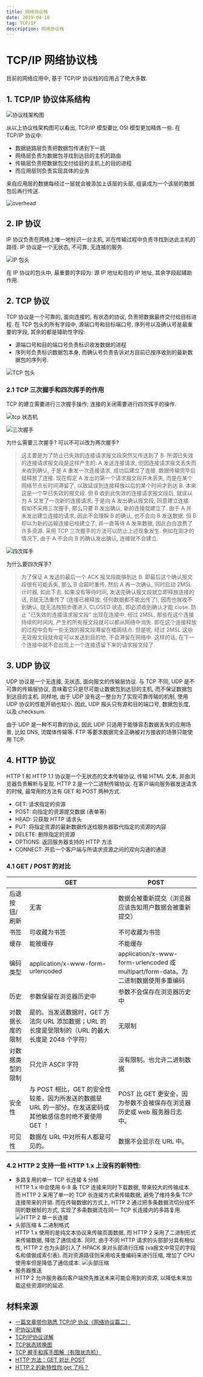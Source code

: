 ```yaml
---
title: 网络协议栈
date: 2019-04-10
tag: TCP/IP
description: 网络协议栈
---
```


# TCP/IP 网络协议栈

目前的网络应用中, 基于 TCP/IP 协议栈的应用占了绝大多数.

## 1. TCP/IP 协议体系结构

![协议栈架构图](https://user-gold-cdn.xitu.io/2017/11/11/690219fae5b0587fa26e2dee545e6200?imageView2/0/w/1280/h/960/format/webp/ignore-error/1)

从以上协议栈架构图可以看出, TCP/IP 模型要比 OSI 模型更加精炼一些. 在 TCP/IP 协议中:

- 数据链路层负责把数据包传递到下一跳
- 网络层负责为数据包寻找到达目的主机的路由
- 传输层负责把数据包交付给目的主机上的目的进程
- 而应用层则负责实现具体的业务

来自应用层的数据每经过一层就会被添加上该层的头部, 组装成为一个该层的数据包后再行传送.

![overhead  ](https://user-gold-cdn.xitu.io/2017/11/11/8e36dfe9c1618385743e62f06fcca9fd?imageView2/0/w/1280/h/960/format/webp/ignore-error/1)

## 2. IP 协议

IP 协议负责在网络上唯一地标识一台主机, 并在传输过程中负责寻找到达此主机的路径. IP 协议是一个无状态, 不可靠, 无连接的服务.

![IP 包头](https://upload-images.jianshu.io/upload_images/5853159-1cd12b03db657e08.png?imageMogr2/auto-orient/strip%7CimageView2/2/w/521/format/webp)

在 IP 协议的包头中, 最重要的字段为: 源 IP 地址和目的 IP 地址, 其余字段起辅助作用.

## 2. TCP 协议

TCP 协议是一个可靠的, 面向连接的, 有状态的协议, 负责把数据最终交付给目标进程. 在 TCP 包头的所有字段中, 源端口号和目标端口号, 序列号以及确认号是最重要的字段, 其余的都是辅助性字段:

- 源端口号和目的端口号负责标识收发数据的进程
- 序列号负责标识数据包本身, 而确认号负责告诉对方目前已按序收到的最新数据包的序列号.

![TCP 包头](https://pic2.zhimg.com/80/v2-9cdd39da512d2a09a20aa77a05c6b0ad_hd.jpg)

### 2.1 TCP 三次握手和四次挥手的作用

TCP 的建立需要进行三次握手操作; 连接的关闭需要进行四次挥手的操作.

![tcp 状态机](http://www.cnitblog.com/images/cnitblog_com/wildon/544465b00200001s.png)

![三次握手](https://img-blog.csdn.net/20150907213812049)

为什么需要三次握手? 可以不可以改为两次握手?

> 这主要是为了防止已失效的连接请求报文段突然又传送到了 B. 所谓已失效的连接请求报文段是这样产生的: A 发送连接请求, 但因连接请求报文丢失而未收到确认, 于是 A 重发一次连接请求, 成功后建立了连接. 数据传输完毕后就释放了连接. 现在假定 A 发出的第一个请求报文段并未丢失, 而是在某个网络节点长时间滞留了, 以致延误到连接释放以后的某个时间才到达 B. 本来这是一个早已失效的报文段. 但 B 收到此失效的连接请求报文段后, 就误以为 A 又发了一次新的连接请求, 于是向 A 发出确认报文段, 同意建立连接. 假如不采用三次握手, 那么只要 B 发出确认, 新的连接就建立了. 由于 A 并未发出建立连接的请求, 因此不会理睬 B 的确认, 也不会向 B 发送数据. 但 B 却以为新的运输连接已经建立了, 并一直等待 A 发来数据, 因此白白浪费了许多资源. 采用 TCP 三次握手的方法可以防止上述现象发生. 例如在刚才的情况下, 由于 A 不会向 B 的确认发出确认, 连接就不会建立.

![四次挥手](https://img-blog.csdn.net/20150907213846032)

为什么要四次挥手?

> 为了保证 A 发送的最后一个 ACK 报文段能够到达 B. 即最后这个确认报文段很有可能丢失, 那么 B 会超时重传, 然后 A 再一次确认, 同时启动 2MSL 计时器, 如此下去. 如果没有等待时间, 发送完确认报文段就立即释放连接的话, B就无法重传了 (连接已被释放, 任何数据都不能出传了), 因而也就收不到确认, 就无法按照步骤进入 CLOSED 状态, 即必须收到确认才能 close. 防止 "已失效的连接请求报文段" 出现在连接中, 经过 2MSL, 那些在这个连接持续的时间内, 产生的所有报文段就可以都从网络中消失. 即在这个连接释放的过程中会有一些无效的报文段滞留在楼阁结点. 但是呢, 经过 2MSL 这些无效报文段就肯定可以发送到目的地, 不会滞留在网络中. 这样的话, 在下一个连接中就不会出现上一个连接遗留下来的请求报文段了.

## 3. UDP 协议

UDP 协议是一个无连接, 无状态, 面向报文的传输层协议. 与 TCP 不同, UDP 是不可靠的传输层协议, 意味着它只是尽可能让数据包到达目的主机, 而不保证数据包到达目的主机. 同样地, 由于 UDP 没有这一整台为了实现可靠传输的机制, 使用 UDP 协议的性能开销也较小. 因此, UDP 报头只有源和目的端口号, 数据包长度, 以及 checksum.

由于 UDP 是一种不可靠的协议, 因此 UDP 只适用于能够容忍数据丢失的应用场景, 比如 DNS, 流媒体传输等. FTP 等要求数据完全正确被对方接收的场景只能使用 TCP.

## 4. HTTP 协议

HTTP 1 和 HTTP 1.1 协议是一个无状态的文本传输协议, 传输 HTML 文本, 并由浏览器负责解析与呈现. HTTP 2 是一个二进制传输协议. 在客户端向服务器发送请求的时候, 最常用的方法有 GET 和 POST 两种方式.

- GET: 请求指定的资源
- POST: 向指定的资源提交数据 (表单等)
- HEAD: 只获取 HTTP 请求头
- PUT: 将指定资源的最新数据传送给服务器取代指定的资源的内容
- DELETE: 删除指定的资源
- OPTIONS: 返回服务器支持的 HTTP 方法
- CONNECT: 开启一个客户端与所请求资源之间的双向沟通的通道

### 4.1 GET / POST 的对比

||GET|POST|
|---|---|---|
|后退按钮/刷新|无害|数据会被重新提交（浏览器应该告知用户数据会被重新提交）|
|书签|可收藏为书签|不可收藏为书签|
|缓存|能被缓存|不能缓存|
|编码类型|application/x-www-form-urlencoded|application/x-www-form-urlencoded 或 multipart/form-data。为二进制数据使用多重编码|
|历史|参数保留在浏览器历史中|参数不会保存在浏览器历史中|
|对数据长度的限制|是的。当发送数据时，GET 方法向 URL 添加数据；URL 的长度是受限制的（URL 的最大长度是 2048 个字符）|无限制|
|对数据类型的限制|只允许 ASCII 字符|没有限制。也允许二进制数据|
|安全性|与 POST 相比，GET 的安全性较差，因为所发送的数据是 URL 的一部分。在发送密码或其他敏感信息时绝不要使用 GET ！|POST 比 GET 更安全，因为参数不会被保存在浏览器历史或 web 服务器日志中。|
|可见性|数据在 URL 中对所有人都是可见的。|数据不会显示在 URL 中。|

### 4.2 HTTP 2 支持一些 HTTP 1.x 上没有的新特性:

- 多路复用的单一 TCP 长连接 & 分帧  
  HTTP 1.x 中会使用 6-8 条 TCP 连接来同时下载数据, 带来较大的传输成本. 而 HTTP 2 采用了单一的 TCP 长连接方式来传输数据, 避免了维持多条 TCP 连接带来的开销. 而在传输数据的方式上, HTTP 2 通过把多条数据流切分成不同的数据帧的方式, 实现了多条数据流在同一 TCP 长连接内的多路复用.
  ![HTTP 2 单一长连接](https://blog-10039692.file.myqcloud.com/1492423504046_4739_1492423504526.png)
- 头部压缩 & 二进制格式  
  HTTP 1.x 使用的是纯文本协议来传输页面数据, 而 HTTP 2 采用了二进制形式来传输数据, 降低了通信成本. 同时, 由于不同 HTTP 请求的头部部分具有相似性, HTTP 2 也为头部引入了 HPACK 来对头部进行压缩 (va报文中常见的字段名和值做成索引表). 而对资源路径则采用哈夫曼编码来进行压缩, 增加了 CPU 使用率但是降低了通信成本.
  ![头部压缩](https://blog-10039692.file.myqcloud.com/1492423727376_9229_1492423727598.png)
- 服务器推送  
  HTTP 2 允许服务器向客户端预先推送未来可能会用到的资源, 以降低未来加载这些资源时的延迟.

## 材料来源

- [一篇文章带你熟悉 TCP/IP 协议（网络协议篇二）](https://juejin.im/post/5a069b6d51882509e5432656)
- [IP协议详解](https://www.jianshu.com/p/58a77f173f71)
- [TCP/IP协议详解](https://zhuanlan.zhihu.com/p/33889997)
- [TCP状态转换图](https://www.cnblogs.com/qlee/archive/2011/07/12/2104089.html)
- [TCP 握手和挥手图解（有限状态机）](https://blog.csdn.net/xy010902100449/article/details/48274635)
- [HTTP 方法：GET 对比 POST](http://www.w3school.com.cn/tags/html_ref_httpmethods.asp)
- [HTTP 2 的新特性你 get 了吗？](https://cloud.tencent.com/developer/article/1004874)